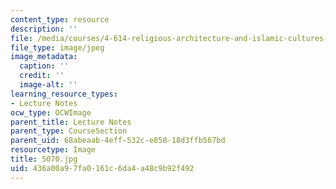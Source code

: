 ```yaml
---
content_type: resource
description: ''
file: /media/courses/4-614-religious-architecture-and-islamic-cultures-fall-2002/436a00a97fa0161c6da4a48c9b92f492_5070.jpg
file_type: image/jpeg
image_metadata:
  caption: ''
  credit: ''
  image-alt: ''
learning_resource_types:
- Lecture Notes
ocw_type: OCWImage
parent_title: Lecture Notes
parent_type: CourseSection
parent_uid: 68abeaab-4eff-532c-e858-18d3ffb567bd
resourcetype: Image
title: 5070.jpg
uid: 436a00a9-7fa0-161c-6da4-a48c9b92f492
---
```

